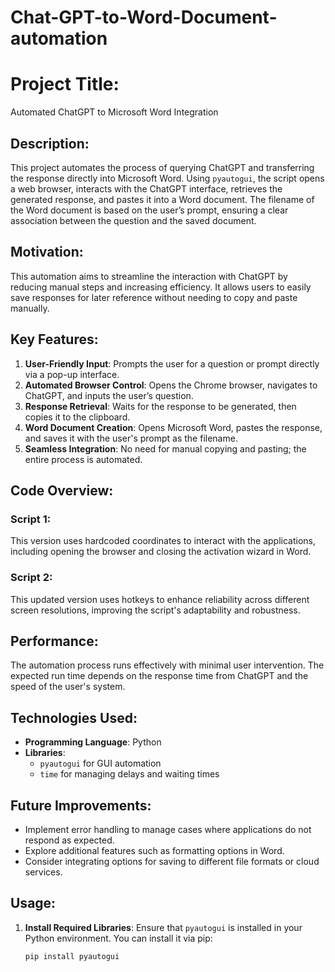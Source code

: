 # Chat-GPT-to-Word-Document-automation

# Project Title:
Automated ChatGPT to Microsoft Word Integration

## Description:
This project automates the process of querying ChatGPT and transferring the response directly into Microsoft Word. Using `pyautogui`, the script opens a web browser, interacts with the ChatGPT interface, retrieves the generated response, and pastes it into a Word document. The filename of the Word document is based on the user’s prompt, ensuring a clear association between the question and the saved document.

## Motivation:
This automation aims to streamline the interaction with ChatGPT by reducing manual steps and increasing efficiency. It allows users to easily save responses for later reference without needing to copy and paste manually.

## Key Features:
1. **User-Friendly Input**: Prompts the user for a question or prompt directly via a pop-up interface.
2. **Automated Browser Control**: Opens the Chrome browser, navigates to ChatGPT, and inputs the user’s question.
3. **Response Retrieval**: Waits for the response to be generated, then copies it to the clipboard.
4. **Word Document Creation**: Opens Microsoft Word, pastes the response, and saves it with the user's prompt as the filename.
5. **Seamless Integration**: No need for manual copying and pasting; the entire process is automated.

## Code Overview:
### Script 1:
This version uses hardcoded coordinates to interact with the applications, including opening the browser and closing the activation wizard in Word.

### Script 2:
This updated version uses hotkeys to enhance reliability across different screen resolutions, improving the script's adaptability and robustness.

## Performance:
The automation process runs effectively with minimal user intervention. The expected run time depends on the response time from ChatGPT and the speed of the user's system.

## Technologies Used:
- **Programming Language**: Python
- **Libraries**: 
  - `pyautogui` for GUI automation
  - `time` for managing delays and waiting times

## Future Improvements:
- Implement error handling to manage cases where applications do not respond as expected.
- Explore additional features such as formatting options in Word.
- Consider integrating options for saving to different file formats or cloud services.

## Usage:
1. **Install Required Libraries**: Ensure that `pyautogui` is installed in your Python environment. You can install it via pip:
   ```bash
   pip install pyautogui
